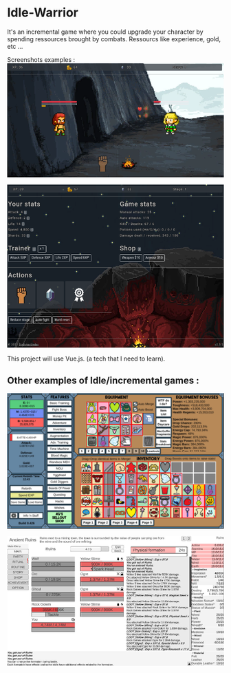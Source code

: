 # Idle-Warrior

It's an incremental game where you could upgrade your character by spending ressources brought by combats.
Ressourcs like experience, gold, etc ...

Screenshots examples :
![Screen 1](screen01.png)

![Screen 2](screen02.png)





This project will use Vue.js. (a tech that I need to learn).

## Other examples of Idle/incremental games : 

![Screen 3](nguidle.jpg)

![Screen 4](yourchronicles.jpg)


